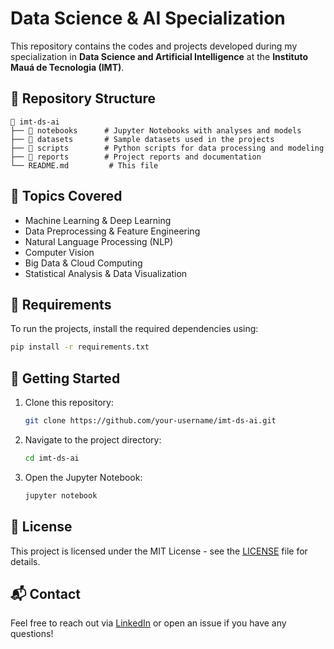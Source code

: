 # Data Science & AI Specialization

This repository contains the codes and projects developed during my specialization in **Data Science and Artificial Intelligence** at the **Instituto Mauá de Tecnologia (IMT)**.

## 📂 Repository Structure

```
📁 imt-ds-ai
├── 📂 notebooks      # Jupyter Notebooks with analyses and models
├── 📂 datasets       # Sample datasets used in the projects
├── 📂 scripts        # Python scripts for data processing and modeling
├── 📂 reports        # Project reports and documentation
└── README.md         # This file
```

## 📌 Topics Covered
- Machine Learning & Deep Learning
- Data Preprocessing & Feature Engineering
- Natural Language Processing (NLP)
- Computer Vision
- Big Data & Cloud Computing
- Statistical Analysis & Data Visualization

## 🔧 Requirements
To run the projects, install the required dependencies using:
```bash
pip install -r requirements.txt
```

## 🚀 Getting Started
1. Clone this repository:
   ```bash
   git clone https://github.com/your-username/imt-ds-ai.git
   ```
2. Navigate to the project directory:
   ```bash
   cd imt-ds-ai
   ```
3. Open the Jupyter Notebook:
   ```bash
   jupyter notebook
   ```

## 📜 License
This project is licensed under the MIT License - see the [LICENSE](LICENSE) file for details.

## 📬 Contact
Feel free to reach out via [LinkedIn](https://www.linkedin.com/in/filipimfs) or open an issue if you have any questions!

